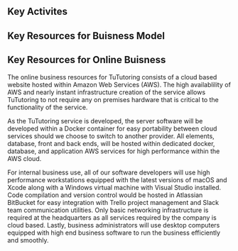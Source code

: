## Key Activites


## Key Resources for Buisness Model 


## Key Resources for Online Buisness 
The online business resources for TuTutoring consists of a cloud based website hosted within Amazon Web Services (AWS). The high availablility of AWS and nearly instant infrastructure creation of the service allows TuTutoring to not require any on premises hardware that is critical to the functionality of the service.

As the TuTutoring service is developed, the server software will be developed within a Docker container for easy portability between cloud services should we choose to switch to another provider. All elements, database, front and back ends, will be hosted within dedicated docker, database, and application AWS services for high performance within the AWS cloud.

For internal business use, all of our software developers will use high performance workstations equipped with the latest versions of macOS and Xcode along with a Windows virtual machine with Visual Studio installed. Code compilation and version control would be hosted in Atlassian BitBucket for easy integration with Trello project management and Slack team communication utilities. Only basic networking infrastructure is required at the headquarters as all services required by the company is cloud based. Lastly, business administrators will use desktop computers equipped with high end business software to run the business efficiently and smoothly.
